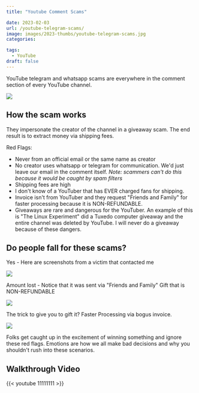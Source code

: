 ```yaml
---
title: "Youtube Comment Scams"

date: 2023-02-03
url: /youtube-telegram-scams/
image: images/2023-thumbs/youtube-telegram-scams.jpg
categories:

tags:
  - YouTube
draft: false
---
```

YouTube telegram and whatsapp scams are everywhere in the comment section of every YouTube channel.
<!--more-->

![](/images/2023/youtube-telegram-scams/scam1.png)

## How the scam works

They impersonate the creator of the channel in a giveaway scam. The end result is to extract money via shipping fees.

Red Flags:
- Never from an official email or the same name as creator
- No creator uses whatsapp or telegram for communication. We'd just leave our email in the comment itself. _Note: scammers can't do this because it would be caught by spam filters_
- Shipping fees are high
- I don't know of a YouTuber that has EVER charged fans for shipping.
- Invoice isn't from YouTuber and they request "Friends and Family" for faster processing because it is NON-REFUNDABLE.
- Giveaways are rare and dangerous for the YouTuber. An example of this is "The Linux Experiment" did a Tuxedo computer giveaway and the entire channel was deleted by YouTube. I will never do a giveaway because of these dangers.

## Do people fall for these scams?

Yes - Here are screenshots from a victim that contacted me

![](/images/2023/youtube-telegram-scams/victim1.png)

Amount lost - Notice that it was sent via "Friends and Family" Gift that is NON-REFUNDABLE

![](/images/2023/youtube-telegram-scams/victim2.png)

The trick to give you to gift it? Faster Processing via bogus invoice. 

![](/images/2023/youtube-telegram-scams/bogus-invoice.png)

Folks get caught up in the excitement of winning something and ignore these red flags. Emotions are how we all make bad decisions and why you shouldn't rush into these scenarios.

## Walkthrough Video

{{< youtube 11111111 >}}
